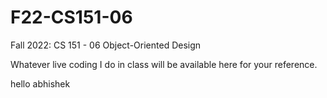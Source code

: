 # F22-CS151-06
Fall 2022: CS 151 - 06 Object-Oriented Design

Whatever live coding I do in class will be available here for your reference.

hello abhishek

